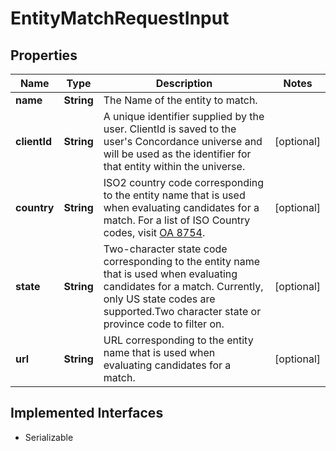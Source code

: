 

# EntityMatchRequestInput


## Properties

Name | Type | Description | Notes
------------ | ------------- | ------------- | -------------
**name** | **String** | The Name of the entity to match. | 
**clientId** | **String** | A unique identifier supplied by the user. ClientId is saved to the user&#39;s Concordance universe and will be used as the identifier for that entity within the universe.  |  [optional]
**country** | **String** | ISO2 country code corresponding to the entity name that is used when evaluating candidates for a match. For a list of ISO Country codes, visit [OA 8754](https://my.apps.factset.com/oa/pages/8754).  |  [optional]
**state** | **String** | Two-character state code corresponding to the entity name that is used when evaluating candidates for a match. Currently, only US state codes are supported.Two character state or province code to filter on.  |  [optional]
**url** | **String** | URL corresponding to the entity name that is used when evaluating candidates for a match.  |  [optional]


## Implemented Interfaces

* Serializable


